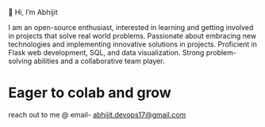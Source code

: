 👋 Hi, I’m Abhijit

I am an open-source enthusiast, interested in learning and getting involved in projects that solve real world problems. 
Passionate about embracing new technologies and implementing innovative solutions in projects.
Proficient in Flask web development, SQL, and data visualization. Strong problem-solving abilities and a collaborative team player.
# Eager to colab and grow
reach out to me @ email- abhijit.devops17@gmail.com
